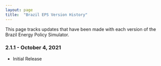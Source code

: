 ```yaml
---
layout: page
title:	"Brazil EPS Version History"
---
```

This page tracks updates that have been made with each version of the Brazil Energy Policy Simulator.

### **2.1.1 - October 4, 2021**

* Initial Release
